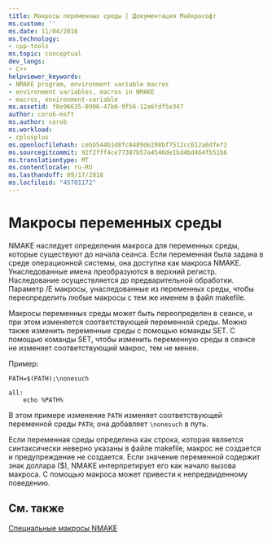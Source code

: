 ```yaml
---
title: Макросы переменных среды | Документация Майкрософт
ms.custom: ''
ms.date: 11/04/2016
ms.technology:
- cpp-tools
ms.topic: conceptual
dev_langs:
- C++
helpviewer_keywords:
- NMAKE program, environment variable macros
- environment variables, macros in NMAKE
- macros, environment-variable
ms.assetid: f8e96635-0906-47b0-9f56-12a6fdf5e347
author: corob-msft
ms.author: corob
ms.workload:
- cplusplus
ms.openlocfilehash: cebb544b1d8fc8489de298bf7512cc612a6dfef2
ms.sourcegitcommit: 92f2fff4ce77387b57a4546de1bd4bd464fb51b6
ms.translationtype: MT
ms.contentlocale: ru-RU
ms.lasthandoff: 09/17/2018
ms.locfileid: "45701172"
---
```

# <a name="environment-variable-macros"></a>Макросы переменных среды

NMAKE наследует определения макроса для переменных среды, которые существуют до начала сеанса. Если переменная была задана в среде операционной системы, она доступна как макроса NMAKE. Унаследованные имена преобразуются в верхний регистр. Наследование осуществляется до предварительной обработки. Параметр /E макросы, унаследованные из переменных среды, чтобы переопределить любые макросы с тем же именем в файл makefile.

Макросы переменных среды может быть переопределен в сеансе, и при этом изменяется соответствующей переменной среды. Можно также изменить переменные среды с помощью команды SET. С помощью команды SET, чтобы изменить переменную среды в сеансе не изменяет соответствующий макрос, тем не менее.

Пример:

```
PATH=$(PATH);\nonesuch

all:
    echo %PATH%
```

В этом примере изменение `PATH` изменяет соответствующей переменной среды `PATH`; она добавляет `\nonesuch` в путь.

Если переменная среды определена как строка, которая является синтаксически неверно указаны в файле makefile, макрос не создается и предупреждение не создается. Если значение переменной содержит знак доллара ($), NMAKE интерпретирует его как начало вызова макроса. С помощью макроса может привести к непредвиденному поведению.

## <a name="see-also"></a>См. также

[Специальные макросы NMAKE](../build/special-nmake-macros.md)